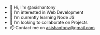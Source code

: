 - 👋 Hi, I’m @asishantony
- 👀 I’m interested in Web Development
- 🌱 I’m currently learning Node JS
- 💞️ I’m looking to collaborate on Projects
- 📫 Contact me on asishantony@gmail.com

<!---
asishantony/asishantony is a ✨ special ✨ repository because its `README.md` (this file) appears on your GitHub profile.
You can click the Preview link to take a look at your changes.
--->
